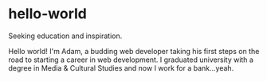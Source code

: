 # hello-world

Seeking education and inspiration.

Hello world! I'm Adam, a budding web developer taking his first steps on the road to starting a career in web development.
I graduated university with a degree in Media & Cultural Studies and now I work for a bank...yeah.
